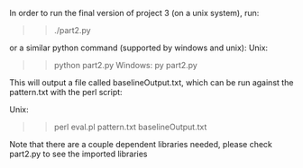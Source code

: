 In order to run the final version of project 3 (on a unix system), run:
>> ./part2.py

or a similar python command (supported by windows and unix):
Unix:
>> python part2.py
Windows:
>> py part2.py

This will output a file called baselineOutput.txt, which can be 
run against the pattern.txt with the perl script:

Unix:
>> perl eval.pl pattern.txt baselineOutput.txt

Note that there are a couple dependent libraries needed, please check 
part2.py to see the imported libraries